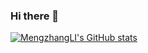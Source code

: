 ### Hi there 👋

<!--
**MengzhangLI/MengzhangLI** is a ✨ _special_ ✨ repository because its `README.md` (this file) appears on your GitHub profile.

Here are some ideas to get you started:

- 🔭 I’m currently working on ...
- 🌱 I’m currently learning ...
- 👯 I’m looking to collaborate on ...
- 🤔 I’m looking for help with ...
- 💬 Ask me about ...
- 📫 How to reach me: ...
- 😄 Pronouns: ...
- ⚡ Fun fact: ...
-->
[![MengzhangLI's GitHub stats](https://github-readme-stats.vercel.app/api?username=MengzhangLI)](https://github.com/anuraghazra/github-readme-stats)

<!--
Related source is copied from: https://kilienazure.com/github-profile-readme/
-->
